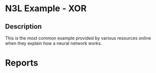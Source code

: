 # N3L Example - XOR

## Description
This is the most common example provided by various resources online when they explain how a neural network works.

# Reports
